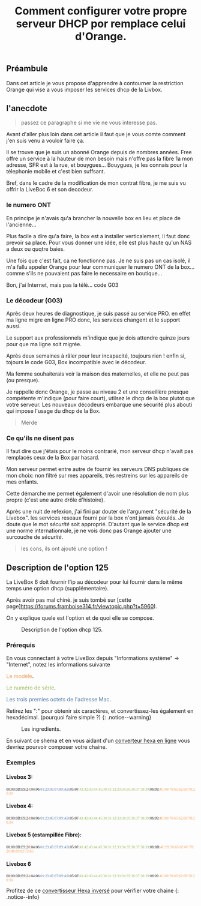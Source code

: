 ﻿---
title: "Comment configurer votre propre serveur DHCP por remplace celui d'Orange."
excerpt: ""
category: Hors-Series
classes: wide
comments: true
tags: 
  - orange
  - livebox
  - dhcp
---

## Préambule

Dans cet article je vous propose d'apprendre à contourner la restriction Orange qui vise a vous imposer les services dhcp de la Livbox.

## l'anecdote

> passez ce paragraphe si me vie ne vous interesse pas.

Avant d'aller plus loin dans cet article il faut que je vous comte comment j'en suis venu a vouloir faire ça.

Il se trouve que je suis un abonné Orange depuis de nombres années. Free offre un service à la hauteur de mon besoin mais n'offre pas la fibre 1a mon adresse, SFR est à la rue, et bouygues... Bouygues, je les connais pour la télephonie mobile et c'est bien suffsant.

Bref, dans le cadre de la modification de mon contrat fibre, je me suis vu offrir la LiveBoc 6 et son decodeur.

### le numero ONT

En principe je n'avais qu'a brancher la nouvelle box en lieu et place de l'ancienne...

Plus facile a dire qu'a faire, la box est a installer verticalement, il faut donc prevoir sa place. Pour vous donner une idée, elle est plus haute qu'un NAS a deux ou quqtre baies.

Une fois que c'est fait, ca ne fonctionne pas. Je ne suis pas un cas isolé, il m'a fallu appeler Orange pour leur communiquer le numero ONT de la box... comme s'ils ne pouvaient pas faire le necessaire en boutique...

Bon, j'ai Internet, mais pas la télé... code G03

### Le décodeur (G03)

Après deux heures de diagnostique, je suis passé au service PRO. en effet ma ligne migre en ligne PRO donc, les services changent et le support aussi.

Le support aux professionnels m'indique que je dois attendre quinze jours pour que ma ligne soit migrée. 

Après deux semaines à râler pour leur incapacité, toujours rien ! enfin si,  tojours le code G03, Box incompatible avec le décodeur.

Ma femme souhaiterais voir la maison des maternelles, et elle ne peut pas (ou presque).

Je rappelle donc Orange, je passe au niveau 2 et une conseillère presque compétente m'indique (pour faire court), utilsez le dhcp de la box plutot que votre serveur. Les nouveaux décodeurs embarque une sécurité plus abouti qui impose l'usage du dhcp de la Box.

> Merde

### Ce qu'ils ne disent pas

Il faut dire que j'étais pour le moins contrarié, mon serveur dhcp n'avait pas remplacés ceux de la Box par hasard.

Mon serveur permet entre autre de fournir les serveurs DNS publiques de mon choix: non filtré sur mes appareils, très restreins sur les appareils de mes enfants.

Cette démarche me permet également d'avoir une résolution de nom plus propre (c'est une autre drôle d'histoire).

Après une nuit de refexion, j'ai fini par douter de l'argument "sécurité de la Livebox". les services reseaux fourni par la box n'ont jamais évoulés. Je doute que le mot _sécurité_ soit approprié. D'autant que le service dhcp est une norme internationnale, je ne vois donc pas Orange ajouter une surcouche de _sécurité_.

> les cons, ils ont ajouté une option !



## Description de l'option 125

La LiveBox 6 doit fournir l'ip au décodeur pour lui fournir dans le même temps une option dhcp (supplémentaire).

Après avoir pas mal chiné. je suis tombé sur [cette page]https://forums.framboise314.fr/viewtopic.php?t=5960).

On y explique quele est l'option et de quoi elle se compose.

<figure style="width: 640px" class="align-center">
  <img src="{{ site.url }}{{ site.baseurl }}/assets/images/2024-02-13_21h17_04.webp" alt="">
  <figcaption>Description de l'option dhcp 125.</figcaption>
</figure> 

### Prérequis

En vous connectant à votre LiveBox depuis "Informations système" → "Internet", notez les informations suivante


<span style="color: #F59D56">Le modèle</span>.

<span style="color: #96B656">Le numéro de série</span>.

<span style="color: #527AAE">Les trois premies octets de l'adresse Mac</span>.

Retirez les ":" pour obtenir six caractères, et convertissez-les également en hexadécimal. (pourquoi faire simple ?)
{: .notice--warning}

<figure style="width: 640px" class="align-center">
  <img src="{{ site.url }}{{ site.baseurl }}/assets/images/2024-02-14_22h51_27.webp" alt="">
  <figcaption>Les ingredients.</figcaption>
</figure> 

En suivant ce shema et en vous aidant d'un [converteur hexa en ligne](https://string-functions.com/string-hex.aspx) vous devriez pourvoir composer votre chaine.

### Exemples

#### Livebox 3:

<span style="font-family:consolas; font-size:0.7em;">00:00:0D:E9:2<span style="color: #BA4642">4</span>:04:06:<span style="color: #527AAE">01:23:45:67:89:AB</span>:05:0F<span style="color: #96B656">:41:42:43:44:45:30:31:32:33:34:35:36:37:38:39</span>:06:09:<span style="color: #F59D56">4C:69:76:65:62:6F:78:20:33</span></span>

#### Livebox 4:

<span style="font-family:consolas; font-size:0.7em;">00:00:0D:E9:2<span style="color: #BA4642">4</span>:04:06:<span style="color: #527AAE">01:23:45:67:89:AB</span>:05:0F<span style="color: #96B656">:41:42:43:44:45:30:31:32:33:34:35:36:37:38:39</span>:06:09:<span style="color: #F59D56">4C:69:76:65:62:6F:78:20:34</span></span>

#### Livebox 5 (estampillée Fibre):

<span style="font-family:consolas; font-size:0.7em;">00:00:0D:E9:2<span style="color: #BA4642">8</span>:04:06:<span style="color: #527AAE">01:23:45:67:89:AB</span>:05:0F:<span style="color: #96B656">41:42:43:44:45:30:31:32:33:34:35:36:37:38:39</span>:06:0D:<span style="color: #F59D56">4C:69:76:65:62:6F:78:20:46:69:62:72:65</span></span>

#### Livebox 6

<span style="font-family:consolas; font-size:0.7em;">00:00:0D:E9:2<span style="color: #BA4642">4</span>:04:06:<span style="color: #527AAE">01:23:45:67:89:AB</span>:05:0F:<span style="color: #96B656">41:42:43:44:45:30:31:32:33:34:35:36:37:38:39</span>:06:09<span style="color: #F59D56">:4C:69:76:65:62:6F:78:20:36</span></span>

Profitez de ce [convertisseur Hexa inversé](https://string-functions.com/hex-string.aspx) pour vérifier votre chaine
{: .notice--info}
